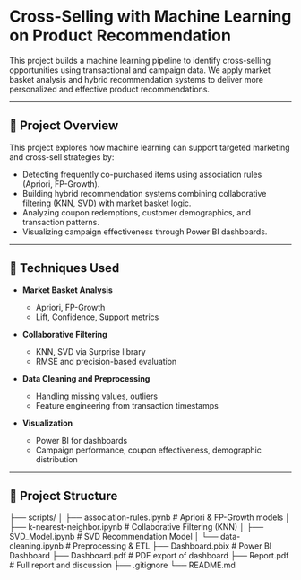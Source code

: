 # Cross-Selling with Machine Learning on Product Recommendation

This project builds a machine learning pipeline to identify cross-selling opportunities using transactional and campaign data. We apply market basket analysis and hybrid recommendation systems to deliver more personalized and effective product recommendations.

---

## 🔧 Project Overview

This project explores how machine learning can support targeted marketing and cross-sell strategies by:

- Detecting frequently co-purchased items using association rules (Apriori, FP-Growth).
- Building hybrid recommendation systems combining collaborative filtering (KNN, SVD) with market basket logic.
- Analyzing coupon redemptions, customer demographics, and transaction patterns.
- Visualizing campaign effectiveness through Power BI dashboards.

---

## 🧠 Techniques Used

- **Market Basket Analysis**  
  - Apriori, FP-Growth  
  - Lift, Confidence, Support metrics

- **Collaborative Filtering**  
  - KNN, SVD via Surprise library  
  - RMSE and precision-based evaluation

- **Data Cleaning and Preprocessing**  
  - Handling missing values, outliers  
  - Feature engineering from transaction timestamps

- **Visualization**  
  - Power BI for dashboards  
  - Campaign performance, coupon effectiveness, demographic distribution

---

## 📁 Project Structure
├── scripts/
│ ├── association-rules.ipynb # Apriori & FP-Growth models
│ ├── k-nearest-neighbor.ipynb # Collaborative Filtering (KNN)
│ ├── SVD_Model.ipynb # SVD Recommendation Model
│ └── data-cleaning.ipynb # Preprocessing & ETL
├── Dashboard.pbix # Power BI Dashboard
├── Dashboard.pdf # PDF export of dashboard
├── Report.pdf # Full report and discussion
├── .gitignore
└── README.md

